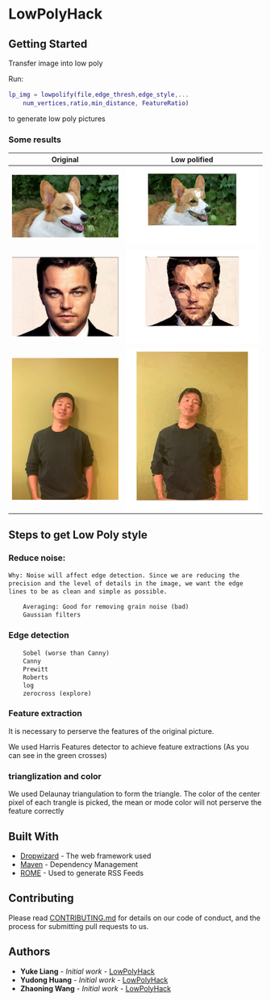 # LowPolyHack

## Getting Started
Transfer image into low poly

Run:
```MATLAB
lp_img = lowpolify(file,edge_thresh,edge_style,...
    num_vertices,ratio,min_distance, FeatureRatio)
```
to generate low poly pictures

### Some results

Original                   |  Low polified
:-------------------------:|:-------------------------:
![](./images/corgi.jpeg)    |  ![](./images/CORGI.jpg)
![](./images/Di-Caprio.jpg)    |  ![](./images/Di-cap.png)
![](./images/wzn.jpg)    |  ![](./images/wzn_lp.jpg)


## Steps to get Low Poly style

### Reduce noise:
    Why: Noise will affect edge detection. Since we are reducing the precision and the level of details in the image, we want the edge lines to be as clean and simple as possible.
```
    Averaging: Good for removing grain noise (bad)
    Gaussian filters
```
### Edge detection

```
    Sobel (worse than Canny)
    Canny
    Prewitt
    Roberts
    log
    zerocross (explore)
```
### Feature extraction

It is necessary to perserve the features of the original picture.

We used Harris Features detector to achieve feature extractions (As you can see in the green crosses)

### trianglization and color

We used Delaunay triangulation to form the triangle.
The color of the center pixel of each trangle is picked, the mean or mode color will not perserve the feature correctly


## Built With

* [Dropwizard](http://www.dropwizard.io/1.0.2/docs/) - The web framework used
* [Maven](https://maven.apache.org/) - Dependency Management
* [ROME](https://rometools.github.io/rome/) - Used to generate RSS Feeds

## Contributing

Please read [CONTRIBUTING.md](https://gist.github.com/PurpleBooth/b24679402957c63ec426) for details on our code of conduct, and the process for submitting pull requests to us.

## Authors

* **Yuke Liang** - *Initial work* - [LowPolyHack](URL)
* **Yudong Huang** - *Initial work* - [LowPolyHack](URL)
* **Zhaoning Wang** - *Initial work* - [LowPolyHack](URL)

